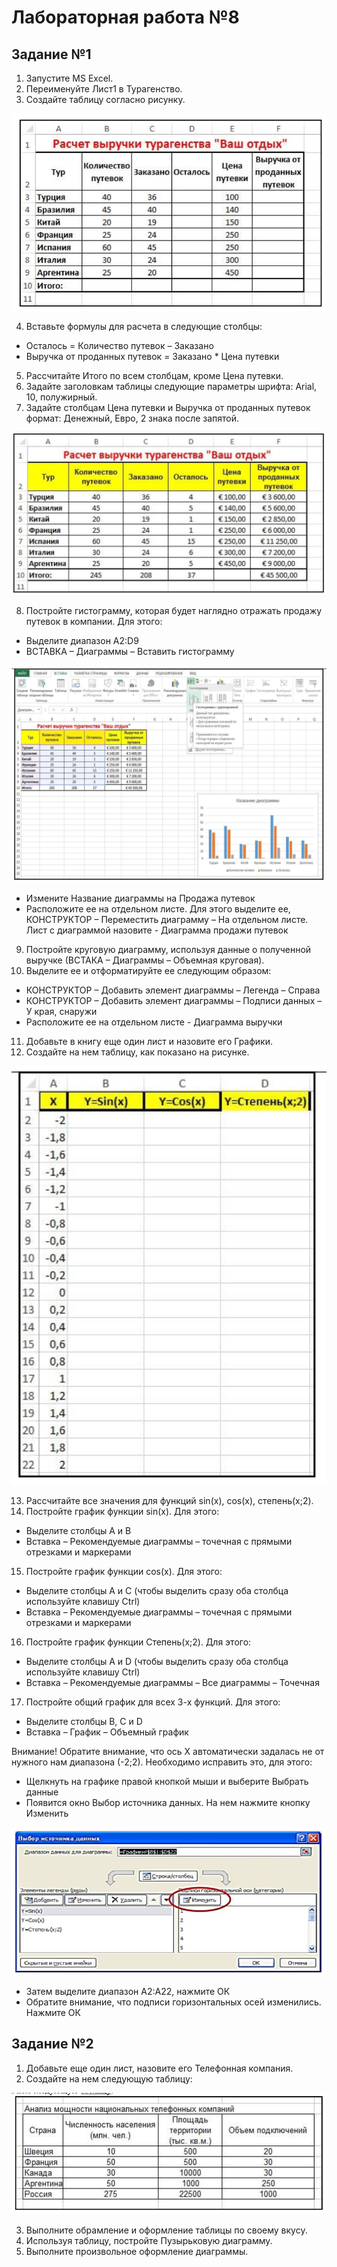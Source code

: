 # Лабораторная работа №8

## Задание №1

1. Запустите MS Excel.
2. Переименуйте Лист1 в Турагенство.
3. Создайте таблицу согласно рисунку.

![Alt text](image.png)

4. Вставьте формулы для расчета в следующие столбцы:

- Осталось = Количество путевок – Заказано
- Выручка от проданных путевок = Заказано * Цена путевки

5. Рассчитайте Итого по всем столбцам, кроме Цена путевки.
6. Задайте заголовкам таблицы следующие параметры шрифта: Arial, 10, полужирный.
7. Задайте столбцам Цена путевки и Выручка от проданных путевок формат: Денежный, Евро, 2 знака
после запятой.

![Alt text](image-1.png)

8. Постройте гистограмму, которая будет наглядно отражать продажу путевок в компании. Для этого:

- Выделите диапазон А2:D9
- ВСТАВКА – Диаграммы – Вставить гистограмму

![Alt text](image-2.png)

- Измените Название диаграммы на Продажа путевок
- Расположите ее на отдельном листе. Для этого выделите ее, КОНСТРУКТОР – Переместить
диаграмму – На отдельном листе. Лист с диаграммой назовите - Диаграмма продажи путевок

9. Постройте круговую диаграмму, используя данные о полученной выручке (ВСТАКА – Диаграммы –
Объемная круговая).
10. Выделите ее и отформатируйте ее следующим образом:

- КОНСТРУКТОР – Добавить элемент диаграммы – Легенда – Справа
- КОНСТРУКТОР – Добавить элемент диаграммы – Подписи данных – У края, снаружи
- Расположите ее на отдельном листе - Диаграмма выручки

11. Добавьте в книгу еще один лист и назовите его Графики.
12. Создайте на нем таблицу, как показано на рисунке.

![Alt text](image-3.png)

13. Рассчитайте все значения для функций sin(x), cos(x), cтепень(x;2).
14. Постройте график функции sin(x). Для этого:

- Выделите столбцы A и B
- Вставка – Рекомендуемые диаграммы – точечная с прямыми отрезками и маркерами

15. Постройте график функции cos(x). Для этого:

- Выделите столбцы A и С (чтобы выделить сразу оба столбца используйте клавишу Ctrl)
- Вставка – Рекомендуемые диаграммы – точечная с прямыми отрезками и маркерами

16. Постройте график функции Степень(x;2). Для этого:

- Выделите столбцы A и D (чтобы выделить сразу оба столбца используйте клавишу Ctrl)
- Вставка – Рекомендуемые диаграммы – Все диаграммы – Точечная

17. Постройте общий график для всех 3-х функций. Для этого:

- Выделите столбцы B, C и D
- Вставка – График – Объемный график

Внимание! Обратите внимание, что ось Х автоматически задалась не от нужного нам диапазона (-2;2). Необходимо исправить это, для этого:

- Щелкнуть на графике правой кнопкой мыши и выберите Выбрать данные
- Появится окно Выбор источника данных. На нем нажмите кнопку Изменить

![Alt text](image-4.png)

- Затем выделите диапазон А2:А22, нажмите ОК
- Обратите внимание, что подписи горизонтальных осей изменились. Нажмите ОК

## Задание №2

1. Добавьте еще один лист, назовите его Телефонная компания.
2. Создайте на нем следующую таблицу:
   
![Alt text](image-5.png)

3. Выполните обрамление и оформление таблицы по своему вкусу.
4. Используя таблицу, постройте Пузырьковую диаграмму.
5. Выполните произвольное оформление диаграммы.
